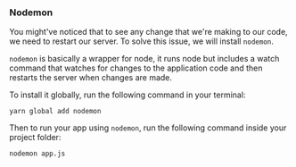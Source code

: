 ### Nodemon

You might've noticed that to see any change that we're making to our code, we need to restart our server. To solve this issue, we will install `nodemon`.

`nodemon` is basically a wrapper for node, it runs node but includes a watch command that watches for changes to the application code and then restarts the server when changes are made.

To install it globally, run the following command in your terminal:

```shell
yarn global add nodemon
```

Then to run your app using `nodemon`, run the following command inside your project folder:

```shell
nodemon app.js
```
